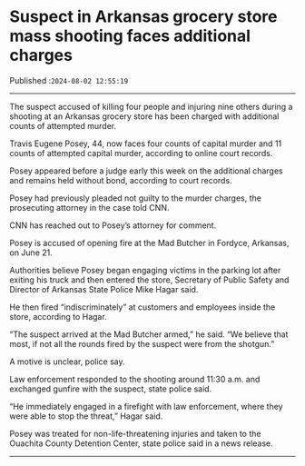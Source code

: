 # Suspect in Arkansas grocery store mass shooting faces additional charges

Published :`2024-08-02 12:55:19`

---

The suspect accused of killing four people and injuring nine others during a shooting at an Arkansas grocery store has been charged with additional counts of attempted murder.

Travis Eugene Posey, 44, now faces four counts of capital murder and 11 counts of attempted capital murder, according to online court records.

Posey appeared before a judge early this week on the additional charges and remains held without bond, according to court records.

Posey had previously pleaded not guilty to the murder charges, the prosecuting attorney in the case told CNN.

CNN has reached out to Posey’s attorney for comment.

Posey is accused of opening fire at the Mad Butcher in Fordyce, Arkansas, on June 21.

Authorities believe Posey began engaging victims in the parking lot after exiting his truck and then entered the store, Secretary of Public Safety and Director of Arkansas State Police Mike Hagar said.

He then fired “indiscriminately” at customers and employees inside the store, according to Hagar.

“The suspect arrived at the Mad Butcher armed,” he said. “We believe that most, if not all the rounds fired by the suspect were from the shotgun.”

A motive is unclear, police say.

Law enforcement responded to the shooting around 11:30 a.m. and exchanged gunfire with the suspect, state police said.

“He immediately engaged in a firefight with law enforcement, where they were able to stop the threat,” Hagar said.

Posey was treated for non-life-threatening injuries and taken to the Ouachita County Detention Center, state police said in a news release.

---

